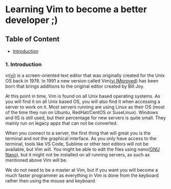 # Learning Vim to become a better developer ;)


## Table of Content

* [Introduction](#1-introduction)


### 1. Introduction

vi([vi](https://en.wikipedia.org/wiki/Vi)) is a screen-oriented text editor that was originally created for the Unix OS back in 1976. In 1991 a new version called Vim([vi IMproved](https://en.wikipedia.org/wiki/Vim_(text_editor))) has been born that brings additions to the original editor created by Bill Joy.

At this point in time, Vim is found on all Unix based operating systems. As you will find it on all Unix based OS, you will also find it when accessing a server to work on it. Most servers running are using Linux as their OS (most of the time they run on Ubuntu, RedHat/CentOS or SuseLinux). Windows and IIS is still used, but their percentage for new servers is quite small. They mainly run on legacy apps that can not be converted.

When you connect to a server, the first thing that will great you is the terminal and not the graphical interface. As you only have access to the terminal, tools like VS Code, Sublime or other text editors will not be available, but Vim will. You might be able to edit the files using nano([GNU Nano](https://en.wikipedia.org/wiki/GNU_nano)), but it might not be installed on all running servers, as such as mentioned above Vim will be.

We do not need to be a master at Vim, but if you want you will become a much faster programmer as everything in Vim is done from the keyboard rather then using the mouse and keyboard.

